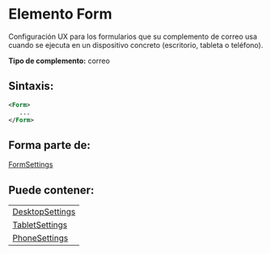 
# <a name="form-element"></a>Elemento Form
Configuración UX para los formularios que su complemento de correo usa cuando se ejecuta en un dispositivo concreto (escritorio, tableta o teléfono).

 **Tipo de complemento:** correo


## <a name="syntax:"></a>Sintaxis:


```XML
<Form>
   ...
</Form>
```


## <a name="contained-in:"></a>Forma parte de:

[FormSettings](../../reference/manifest/formsettings.md)


## <a name="can-contain:"></a>Puede contener:


||
|:-----|
|[DesktopSettings](../../reference/manifest/desktopsettings.md)|
|[TabletSettings](../../reference/manifest/tabletsettings.md)|
|[PhoneSettings](../../reference/manifest/phonesettings.md)|
